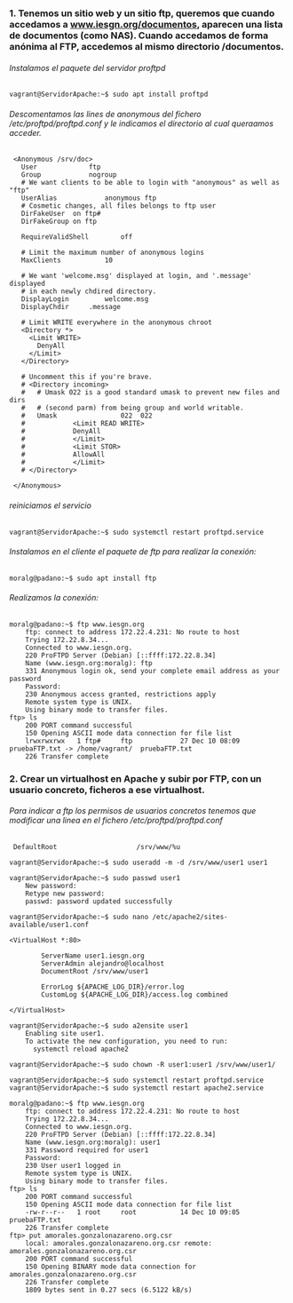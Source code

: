 ### 1. Tenemos un sitio web y un sitio ftp, queremos que cuando accedamos a www.iesgn.org/documentos, aparecen una lista de documentos (como NAS). Cuando accedamos de forma anónima al FTP, accedemos al mismo directorio /documentos.

###### Instalamos el paquete del servidor proftpd

~~~
vagrant@ServidorApache:~$ sudo apt install proftpd
~~~

###### Descomentamos las lines de anonymous del fichero /etc/proftpd/proftpd.conf y le indicamos el directorio al cual queraamos acceder.

~~~
 <Anonymous /srv/doc>
   User				ftp
   Group			nogroup
   # We want clients to be able to login with "anonymous" as well as "ftp"
   UserAlias			anonymous ftp
   # Cosmetic changes, all files belongs to ftp user
   DirFakeUser	on ftp#
   DirFakeGroup on ftp
 
   RequireValidShell		off
 
   # Limit the maximum number of anonymous logins
   MaxClients			10
 
   # We want 'welcome.msg' displayed at login, and '.message' displayed
   # in each newly chdired directory.
   DisplayLogin			welcome.msg
   DisplayChdir		.message
 
   # Limit WRITE everywhere in the anonymous chroot
   <Directory *>
     <Limit WRITE>
       DenyAll
     </Limit>
   </Directory>
 
   # Uncomment this if you're brave.
   # <Directory incoming>
   #   # Umask 022 is a good standard umask to prevent new files and dirs
   #   # (second parm) from being group and world writable.
   #   Umask				022  022
   #            <Limit READ WRITE>
   #            DenyAll
   #            </Limit>
   #            <Limit STOR>
   #            AllowAll
   #            </Limit>
   # </Directory>
 
 </Anonymous>
~~~

###### reiniciamos el servicio

~~~
vagrant@ServidorApache:~$ sudo systemctl restart proftpd.service 
~~~

###### Instalamos en el cliente el paquete de ftp para realizar la conexión:

~~~
moralg@padano:~$ sudo apt install ftp
~~~

###### Realizamos la conexión:
~~~
moralg@padano:~$ ftp www.iesgn.org
    ftp: connect to address 172.22.4.231: No route to host
    Trying 172.22.8.34...
    Connected to www.iesgn.org.
    220 ProFTPD Server (Debian) [::ffff:172.22.8.34]
    Name (www.iesgn.org:moralg): ftp
    331 Anonymous login ok, send your complete email address as your password
    Password:
    230 Anonymous access granted, restrictions apply
    Remote system type is UNIX.
    Using binary mode to transfer files.
ftp> ls
    200 PORT command successful
    150 Opening ASCII mode data connection for file list
    lrwxrwxrwx   1 ftp#     ftp            27 Dec 10 08:09 pruebaFTP.txt -> /home/vagrant/  pruebaFTP.txt
    226 Transfer complete
~~~

### 2. Crear un virtualhost en Apache y subir por FTP, con un usuario concreto, ficheros a ese virtualhost.

###### Para indicar a ftp los permisos de usuarios concretos tenemos que modificar una linea en el fichero /etc/proftpd/proftpd.conf

~~~
 DefaultRoot                    /srv/www/%u
~~~

~~~
vagrant@ServidorApache:~$ sudo useradd -m -d /srv/www/user1 user1
~~~

~~~
vagrant@ServidorApache:~$ sudo passwd user1
    New password: 
    Retype new password: 
    passwd: password updated successfully
~~~

~~~
vagrant@ServidorApache:~$ sudo nano /etc/apache2/sites-available/user1.conf
~~~

~~~
<VirtualHost *:80>

        ServerName user1.iesgn.org
        ServerAdmin alejandro@localhost
        DocumentRoot /srv/www/user1

        ErrorLog ${APACHE_LOG_DIR}/error.log
        CustomLog ${APACHE_LOG_DIR}/access.log combined

</VirtualHost>
~~~

~~~
vagrant@ServidorApache:~$ sudo a2ensite user1
    Enabling site user1.
    To activate the new configuration, you need to run:
      systemctl reload apache2
~~~

~~~
vagrant@ServidorApache:~$ sudo chown -R user1:user1 /srv/www/user1/
~~~

~~~
vagrant@ServidorApache:~$ sudo systemctl restart proftpd.service
vagrant@ServidorApache:~$ sudo systemctl restart apache2.service
~~~

~~~
moralg@padano:~$ ftp www.iesgn.org
    ftp: connect to address 172.22.4.231: No route to host
    Trying 172.22.8.34...
    Connected to www.iesgn.org.
    220 ProFTPD Server (Debian) [::ffff:172.22.8.34]
    Name (www.iesgn.org:moralg): user1
    331 Password required for user1
    Password:
    230 User user1 logged in
    Remote system type is UNIX.
    Using binary mode to transfer files.
ftp> ls
    200 PORT command successful
    150 Opening ASCII mode data connection for file list
    -rw-r--r--   1 root     root           14 Dec 10 09:05 pruebaFTP.txt
    226 Transfer complete
ftp> put amorales.gonzalonazareno.org.csr
    local: amorales.gonzalonazareno.org.csr remote: amorales.gonzalonazareno.org.csr
    200 PORT command successful
    150 Opening BINARY mode data connection for amorales.gonzalonazareno.org.csr
    226 Transfer complete
    1809 bytes sent in 0.27 secs (6.5122 kB/s)
~~~
